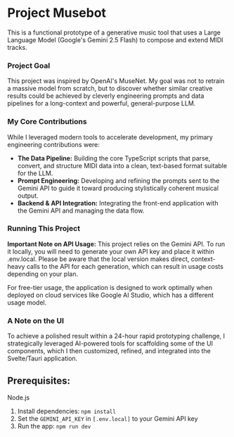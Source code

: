 # Project Musebot

This is a functional prototype of a generative music tool that uses a Large Language Model (Google's Gemini 2.5 Flash) to compose and extend MIDI tracks.

### Project Goal

This project was inspired by OpenAI's MuseNet. My goal was not to retrain a massive model from scratch, but to discover whether similar creative results could be achieved by cleverly engineering prompts and data pipelines for a long-context and powerful, general-purpose LLM.

### My Core Contributions

While I leveraged modern tools to accelerate development, my primary engineering contributions were:
*   **The Data Pipeline:**  Building the core TypeScript scripts that parse, convert, and structure MIDI data into a clean, text-based format suitable for the LLM.
*   **Prompt Engineering:** Developing and refining the prompts sent to the Gemini API to guide it toward producing stylistically coherent musical output.
*   **Backend & API Integration:** Integrating the front-end application with the Gemini API and managing the data flow.

### Running This Project

**Important Note on API Usage:**
This project relies on the Gemini API. To run it locally, you will need to generate your own API key and place it within .env.local. Please be aware that the local version makes direct, context-heavy calls to the API for each generation, which can result in usage costs depending on your plan.

For free-tier usage, the application is designed to work optimally when deployed on cloud services like Google AI Studio, which has a different usage model.


### A Note on the UI
To achieve a polished result within a 24-hour rapid prototyping challenge, I strategically leveraged AI-powered tools for scaffolding some of the UI components, which I then customized, refined, and integrated into the Svelte/Tauri application.


## **Prerequisites:**
  Node.js 
  
  1. Install dependencies: `npm install` 
  2. Set the `GEMINI_API_KEY` in `[.env.local]` to your Gemini API key 
  3. Run the app: `npm run dev`


